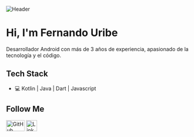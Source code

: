 ![Header](https://developer.android.com/images/social/android-developers.png)

# Hi, I'm Fernando Uribe

Desarrollador Android con más de 3 años de experiencia, apasionado de la tecnología y el código.

## Tech Stack
* 💻 Kotlin | Java | Dart | Javascript

<h2>Follow  Me</h2>
<p align="left">
	<a href="https://github.com/FerUribeM"><img src="https://imageog.flaticon.com/icons/png/512/25/25231.png?size=1200x630f&pad=10,10,10,10&ext=png&bg=FFFFFFFF" width="50" height="30" alt="GitHub"></a>
	<a href="https://www.linkedin.com/in/feruribemagdaleno/"><img src="https://image.flaticon.com/icons/png/512/174/174857.png" width="30" height="30" alt="Linkedin"></a>
</p>

